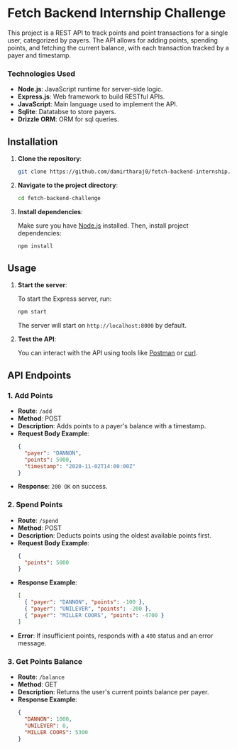 # Fetch Backend Internship Challenge

This project is a REST API to track points and point transactions for a single user, categorized by payers. The API allows for adding points, spending points, and fetching the current balance, with each transaction tracked by a payer and timestamp.

### Technologies Used
- **Node.js**: JavaScript runtime for server-side logic.
- **Express.js**: Web framework to build RESTful APIs.
- **JavaScript**: Main language used to implement the API.
- **Sqlite**: Datatabse to store payers.
- **Drizzle ORM**: ORM for sql queries.

## Installation

1. **Clone the repository**:

    ```bash
    git clone https://github.com/damirtharaj0/fetch-backend-internship.git
    ```

2. **Navigate to the project directory**:

    ```bash
    cd fetch-backend-challenge
    ```

3. **Install dependencies**:

    Make sure you have [Node.js](https://nodejs.org/en/) installed. Then, install project dependencies:

    ```bash
    npm install
    ```

## Usage

1. **Start the server**:

    To start the Express server, run:

    ```bash
    npm start
    ```

    The server will start on `http://localhost:8000` by default.

2. **Test the API**:

    You can interact with the API using tools like [Postman](https://www.postman.com/) or [curl](https://curl.se/).

## API Endpoints

### 1. Add Points

- **Route**: `/add`
- **Method**: POST
- **Description**: Adds points to a payer's balance with a timestamp.
- **Request Body Example**:
    ```json
    {
      "payer": "DANNON",
      "points": 5000,
      "timestamp": "2020-11-02T14:00:00Z"
    }
    ```
- **Response**: `200 OK` on success.

### 2. Spend Points

- **Route**: `/spend`
- **Method**: POST
- **Description**: Deducts points using the oldest available points first.
- **Request Body Example**:
    ```json
    {
      "points": 5000
    }
    ```
- **Response Example**:
    ```json
    [
      { "payer": "DANNON", "points": -100 },
      { "payer": "UNILEVER", "points": -200 },
      { "payer": "MILLER COORS", "points": -4700 }
    ]
    ```
- **Error**: If insufficient points, responds with a `400` status and an error message.

### 3. Get Points Balance

- **Route**: `/balance`
- **Method**: GET
- **Description**: Returns the user's current points balance per payer.
- **Response Example**:
    ```json
    {
      "DANNON": 1000,
      "UNILEVER": 0,
      "MILLER COORS": 5300
    }
    ```
